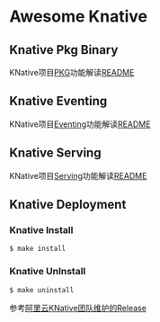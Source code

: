 # Awesome Knative

## Knative Pkg Binary

KNative项目[PKG](https://github.com/knative/pkg)功能解读[README](./pkg)

## Knative Eventing

KNative项目[Eventing](https://github.com/knative/eventing)功能解读[README](./eventing)

## Knative Serving

KNative项目[Serving](https://github.com/knative/serving)功能解读[README](./serving)

## Knative Deployment

### Knative Install
```
$ make install
```

### Knative UnInstall
```
$ make uninstall
```

参考[阿里云KNative团队维护的Release](https://github.com/knative-sample/knative-release)
